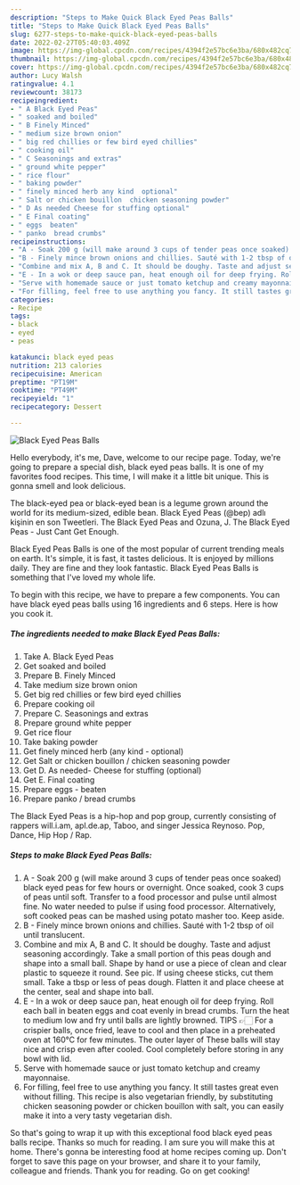 ```yaml
---
description: "Steps to Make Quick Black Eyed Peas Balls"
title: "Steps to Make Quick Black Eyed Peas Balls"
slug: 6277-steps-to-make-quick-black-eyed-peas-balls
date: 2022-02-27T05:40:03.409Z
image: https://img-global.cpcdn.com/recipes/4394f2e57bc6e3ba/680x482cq70/black-eyed-peas-balls-recipe-main-photo.jpg
thumbnail: https://img-global.cpcdn.com/recipes/4394f2e57bc6e3ba/680x482cq70/black-eyed-peas-balls-recipe-main-photo.jpg
cover: https://img-global.cpcdn.com/recipes/4394f2e57bc6e3ba/680x482cq70/black-eyed-peas-balls-recipe-main-photo.jpg
author: Lucy Walsh
ratingvalue: 4.1
reviewcount: 38173
recipeingredient:
- " A Black Eyed Peas"
- " soaked and boiled"
- " B Finely Minced"
- " medium size brown onion"
- " big red chillies or few bird eyed chillies"
- " cooking oil"
- " C Seasonings and extras"
- " ground white pepper"
- " rice flour"
- " baking powder"
- " finely minced herb any kind  optional"
- " Salt or chicken bouillon  chicken seasoning powder"
- " D As needed Cheese for stuffing optional"
- " E Final coating"
- " eggs  beaten"
- " panko  bread crumbs"
recipeinstructions:
- "A - Soak 200 g (will make around 3 cups of tender peas once soaked) black eyed peas for few hours or overnight. Once soaked, cook 3 cups of peas until soft. Transfer to a food processor and pulse until almost fine. No water needed to pulse if using food processor. Alternatively, soft cooked peas can be mashed using potato masher too. Keep aside."
- "B - Finely mince brown onions and chillies. Sauté with 1-2 tbsp of oil until translucent."
- "Combine and mix A, B and C. It should be doughy. Taste and adjust seasoning accordingly. Take a small portion of this peas dough and shape into a small ball. Shape by hand or use a piece of clean and clear plastic to squeeze it round. See pic. If using cheese sticks, cut them small. Take a tbsp or less of peas dough. Flatten it and place cheese at the center, seal and shape into ball."
- "E - In a wok or deep sauce pan, heat enough oil for deep frying. Roll each ball in beaten eggs and coat evenly in bread crumbs. Turn the heat to medium low and fry until balls are lightly browned. TIPS 👉🏻 For a crispier balls, once fried, leave to cool and then place in a preheated oven at 160°C for few minutes. The outer layer of These balls will stay nice and crisp even after cooled. Cool completely before storing in any bowl with lid."
- "Serve with homemade sauce or just tomato ketchup and creamy mayonnaise."
- "For filling, feel free to use anything you fancy. It still tastes great even without filling. This recipe is also vegetarian friendly, by substituting chicken seasoning powder or chicken bouillon with salt, you can easily make it into a very tasty vegetarian dish."
categories:
- Recipe
tags:
- black
- eyed
- peas

katakunci: black eyed peas 
nutrition: 213 calories
recipecuisine: American
preptime: "PT19M"
cooktime: "PT49M"
recipeyield: "1"
recipecategory: Dessert

---
```



![Black Eyed Peas Balls](https://img-global.cpcdn.com/recipes/4394f2e57bc6e3ba/680x482cq70/black-eyed-peas-balls-recipe-main-photo.jpg)

Hello everybody, it's me, Dave, welcome to our recipe page. Today, we're going to prepare a special dish, black eyed peas balls. It is one of my favorites food recipes. This time, I will make it a little bit unique. This is gonna smell and look delicious.

The black-eyed pea or black-eyed bean is a legume grown around the world for its medium-sized, edible bean. Black Eyed Peas (@bep) adlı kişinin en son Tweetleri. The Black Eyed Peas and Ozuna, J. The Black Eyed Peas - Just Cant Get Enough.

Black Eyed Peas Balls is one of the most popular of current trending meals on earth. It's simple, it is fast, it tastes delicious. It is enjoyed by millions daily. They are fine and they look fantastic. Black Eyed Peas Balls is something that I've loved my whole life.


To begin with this recipe, we have to prepare a few components. You can have black eyed peas balls using 16 ingredients and 6 steps. Here is how you cook it.

<!--inarticleads1-->

##### The ingredients needed to make Black Eyed Peas Balls:

1. Take  A. Black Eyed Peas
1. Get  soaked and boiled
1. Prepare  B. Finely Minced
1. Take  medium size brown onion
1. Get  big red chillies or few bird eyed chillies
1. Prepare  cooking oil
1. Prepare  C. Seasonings and extras
1. Prepare  ground white pepper
1. Get  rice flour
1. Take  baking powder
1. Get  finely minced herb (any kind - optional)
1. Get  Salt or chicken bouillon / chicken seasoning powder
1. Get  D. As needed- Cheese for stuffing (optional)
1. Get  E. Final coating
1. Prepare  eggs - beaten
1. Prepare  panko / bread crumbs


The Black Eyed Peas is a hip-hop and pop group, currently consisting of rappers will.i.am, apl.de.ap, Taboo, and singer Jessica Reynoso. Pop, Dance, Hip Hop / Rap. 

<!--inarticleads2-->

##### Steps to make Black Eyed Peas Balls:

1. A - Soak 200 g (will make around 3 cups of tender peas once soaked) black eyed peas for few hours or overnight. Once soaked, cook 3 cups of peas until soft. Transfer to a food processor and pulse until almost fine. No water needed to pulse if using food processor. Alternatively, soft cooked peas can be mashed using potato masher too. Keep aside.
1. B - Finely mince brown onions and chillies. Sauté with 1-2 tbsp of oil until translucent.
1. Combine and mix A, B and C. It should be doughy. Taste and adjust seasoning accordingly. Take a small portion of this peas dough and shape into a small ball. Shape by hand or use a piece of clean and clear plastic to squeeze it round. See pic. If using cheese sticks, cut them small. Take a tbsp or less of peas dough. Flatten it and place cheese at the center, seal and shape into ball.
1. E - In a wok or deep sauce pan, heat enough oil for deep frying. Roll each ball in beaten eggs and coat evenly in bread crumbs. Turn the heat to medium low and fry until balls are lightly browned. TIPS 👉🏻 For a crispier balls, once fried, leave to cool and then place in a preheated oven at 160°C for few minutes. The outer layer of These balls will stay nice and crisp even after cooled. Cool completely before storing in any bowl with lid.
1. Serve with homemade sauce or just tomato ketchup and creamy mayonnaise.
1. For filling, feel free to use anything you fancy. It still tastes great even without filling. This recipe is also vegetarian friendly, by substituting chicken seasoning powder or chicken bouillon with salt, you can easily make it into a very tasty vegetarian dish.




So that's going to wrap it up with this exceptional food black eyed peas balls recipe. Thanks so much for reading. I am sure you will make this at home. There's gonna be interesting food at home recipes coming up. Don't forget to save this page on your browser, and share it to your family, colleague and friends. Thank you for reading. Go on get cooking!
